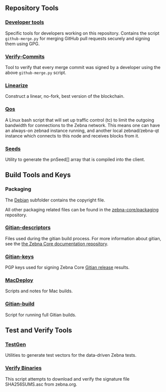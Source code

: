 Repository Tools
---------------------

### [Developer tools](/contrib/devtools) ###
Specific tools for developers working on this repository.
Contains the script `github-merge.py` for merging GitHub pull requests securely and signing them using GPG.

### [Verify-Commits](/contrib/verify-commits) ###
Tool to verify that every merge commit was signed by a developer using the above `github-merge.py` script.

### [Linearize](/contrib/linearize) ###
Construct a linear, no-fork, best version of the blockchain.

### [Qos](/contrib/qos) ###

A Linux bash script that will set up traffic control (tc) to limit the outgoing bandwidth for connections to the Zebna network. This means one can have an always-on zebnad instance running, and another local zebnad/zebna-qt instance which connects to this node and receives blocks from it.

### [Seeds](/contrib/seeds) ###
Utility to generate the pnSeed[] array that is compiled into the client.

Build Tools and Keys
---------------------

### Packaging ###
The [Debian](/contrib/debian) subfolder contains the copyright file.

All other packaging related files can be found in the [zebna-core/packaging](https://github.com/zebna-core/packaging) repository.

### [Gitian-descriptors](/contrib/gitian-descriptors) ###
Files used during the gitian build process. For more information about gitian, see the [the Zebna Core documentation repository](https://github.com/zebna-core/docs).

### [Gitian-keys](/contrib/gitian-keys)
PGP keys used for signing Zebna Core [Gitian release](/doc/release-process.md) results.

### [MacDeploy](/contrib/macdeploy) ###
Scripts and notes for Mac builds. 

### [Gitian-build](/contrib/gitian-build.py) ###
Script for running full Gitian builds.

Test and Verify Tools 
---------------------

### [TestGen](/contrib/testgen) ###
Utilities to generate test vectors for the data-driven Zebna tests.

### [Verify Binaries](/contrib/verifybinaries) ###
This script attempts to download and verify the signature file SHA256SUMS.asc from zebna.org.
